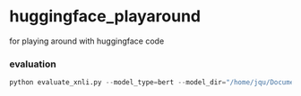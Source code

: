 # huggingface_playaround
for playing around with huggingface code

### evaluation
```python
python evaluate_xnli.py --model_type=bert --model_dir="/home/jqu/Documents/tmp/debug_xnli/"
```

